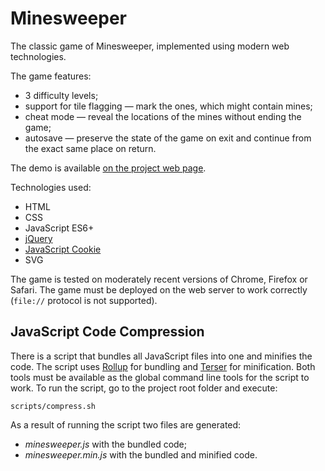 # Minesweeper

The classic game of Minesweeper, implemented using modern web technologies.

The game features:

* 3 difficulty levels;
* support for tile flagging — mark the ones, which might contain mines;
* cheat mode — reveal the locations of the mines without ending the game;
* autosave — preserve the state of the game on exit and continue from the exact same place on return.

The demo is available [on the project web page](https://continuum.lv/minesweeper/).

Technologies used:

* HTML
* CSS
* JavaScript ES6+
* [jQuery](https://jquery.com)
* [JavaScript Cookie](https://github.com/js-cookie/js-cookie)
* SVG

The game is tested on moderately recent versions of Chrome, Firefox or Safari. The game must be deployed on
the web server to work correctly (`file://` protocol is not supported).

## JavaScript Code Compression

There is a script that bundles all JavaScript files into one and minifies the code. The script uses
[Rollup](https://rollupjs.org/) for bundling and [Terser](https://github.com/terser/terser) for minification.
Both tools must be available as the global command line tools for the script to work. To run the script, go to
the project root folder and execute:

    scripts/compress.sh

As a result of running the script two files are generated:

* *minesweeper.js* with the bundled code;
* *minesweeper.min.js* with the bundled and minified code.
